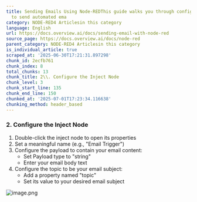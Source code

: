 ```yaml
---
title: Sending Emails Using Node-REDThis guide walks you through configuring Node-RED
  to send automated ema
category: NODE-RED4 Articlesin this category
language: English
url: https://docs.overview.ai/docs/sending-email-with-node-red
source_page: https://docs.overview.ai/docs/node-red
parent_category: NODE-RED4 Articlesin this category
is_individual_article: true
scraped_at: '2025-06-30T17:21:31.897298'
chunk_id: 2ecfb761
chunk_index: 8
total_chunks: 13
chunk_title: 2\\. Configure the Inject Node
chunk_level: 3
chunk_start_line: 135
chunk_end_line: 150
chunked_at: '2025-07-01T17:23:34.116638'
chunking_method: header_based
---
```


### 2\. Configure the Inject Node

  1. Double-click the inject node to open its properties
  2. Set a meaningful name \(e.g., "Email Trigger"\)
  3. Configure the payload to contain your email content:
     * Set Payload type to "string"
     * Enter your email body text
  4. Configure the topic to be your email subject:
     * Add a property named "topic"
     * Set its value to your desired email subject



![image.png](https://cdn.document360.io/863daf20-40fe-49e9-9c91-e3c6cfba55d1/Images/Documentation/image%28198%29.png)
